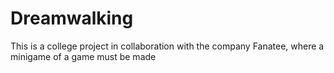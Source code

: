 # Dreamwalking
 This is a college project in collaboration with the company Fanatee, where a minigame of a game must be made
